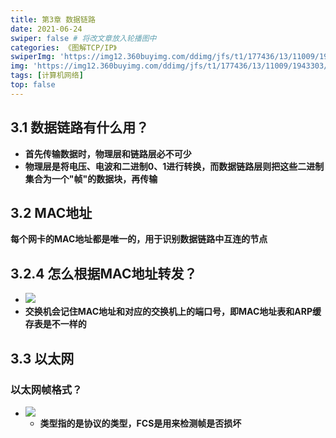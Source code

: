 ```yaml
---
title: 第3章 数据链路
date: 2021-06-24
swiper: false # 将改文章放入轮播图中
categories: 《图解TCP/IP》
swiperImg: 'https://img12.360buyimg.com/ddimg/jfs/t1/177436/13/11009/1943303/60d4902eE8e7233b3/3d86676b88f134ce.jpg' # 该文章在轮播图中的图片
img: 'https://img12.360buyimg.com/ddimg/jfs/t1/177436/13/11009/1943303/60d4902eE8e7233b3/3d86676b88f134ce.jpg' # 该文章图片，可以是本地目录下图片也可以是http://xxx图片
tags: [计算机网络]
top: false
---
```

## 3.1 数据链路有什么用？

- **首先传输数据时，物理层和链路层必不可少**
- **物理层是将电压、电波和二进制0、1进行转换，而数据链路层则把这些二进制集合为一个"帧"的数据块，再传输**

## 3.2 MAC地址
**每个网卡的MAC地址都是唯一的，用于识别数据链路中互连的节点**
## 3.2.4 怎么根据MAC地址转发？

- ![](https://img12.360buyimg.com/ddimg/jfs/t1/192683/17/9895/275450/60d48d88E07e3eceb/d130143a31957709.jpg)
- **交换机会记住MAC地址和对应的交换机上的端口号，即MAC地址表和ARP缓存表是不一样的**
## 3.3 以太网
### 以太网帧格式？

- ![](https://img12.360buyimg.com/ddimg/jfs/t1/176740/10/16716/51432/60d48f0cE509259e1/2fad6921e646f5dd.jpg)
   - **类型指的是协议的类型，FCS是用来检测帧是否损坏**
